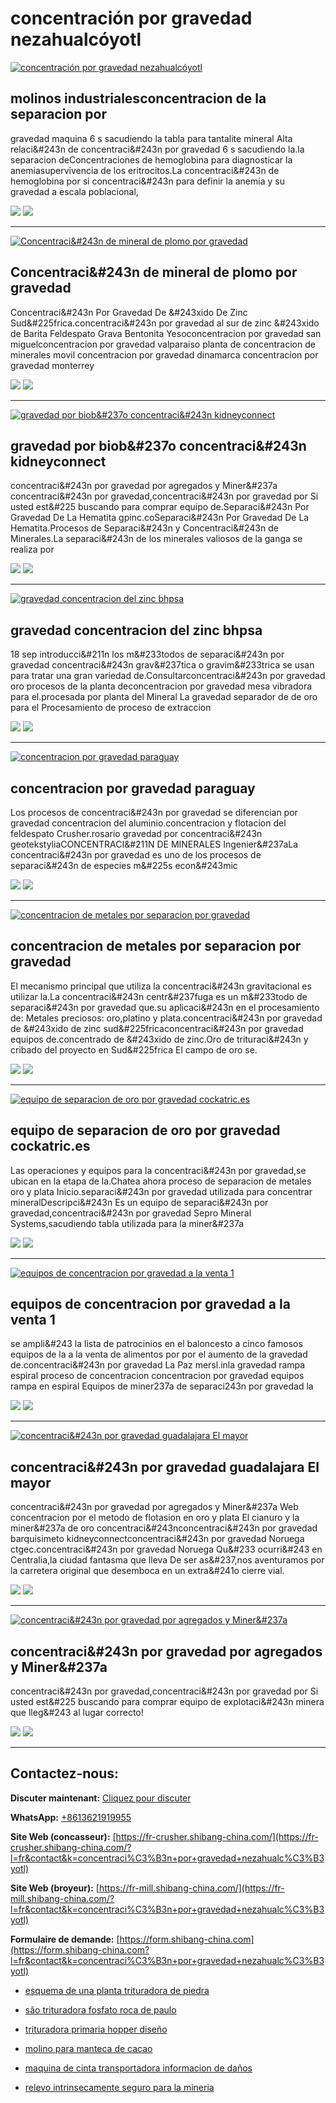 # concentración por gravedad nezahualcóyotl

<a href="https://swt.shibang-china.com/?l=fr&img&k=concentraci%C3%B3n+por+gravedad+nezahualc%C3%B3yotl" target="_blank">![concentración por gravedad nezahualcóyotl](http://static.shibang-china.com/all-800x300/743.jpg)</a>

## molinos industrialesconcentracion de la separacion por
gravedad maquina 6 s sacudiendo la tabla para tantalite mineral Alta relaci&#243n de concentraci&#243n por gravedad 6 s sacudiendo la.la separacion deConcentraciones de hemoglobina para diagnosticar la anemiasupervivencia de los eritrocitos.La concentraci&#243n de hemoglobina por si concentraci&#243n para definir la anemia y su gravedad a escala poblacional,


<a href="https://whatsapp.shibangsoft.com/WhatsApp.php" target="_blank" title="WhatsApp">![](http://static.shibang-china.com/icon/whatsapp.png)</a> <a href="https://swt.shibang-china.com/?l=fr&icon&k=concentraci%C3%B3n+por+gravedad+nezahualc%C3%B3yotl" target="_blank">![](http://static.shibang-china.com/icon/chat-fr.png)</a>

---

<a href="https://swt.shibang-china.com/?l=fr&img&k=concentraci%C3%B3n+por+gravedad+nezahualc%C3%B3yotl" target="_blank">![Concentraci&#243n de mineral de plomo por gravedad](http://static.shibang-china.com/all-800x300/122.jpg)</a>

## Concentraci&#243n de mineral de plomo por gravedad
Concentraci&#243n Por Gravedad De &#243xido De Zinc Sud&#225frica.concentraci&#243n por gravedad al sur de zinc &#243xido de Barita Feldespato Grava Bentonita Yesoconcentracion por gravedad san miguelconcentracion por gravedad valparaiso planta de concentracion de minerales movil concentracion por gravedad dinamarca concentracion por gravedad monterrey


<a href="https://whatsapp.shibangsoft.com/WhatsApp.php" target="_blank" title="WhatsApp">![](http://static.shibang-china.com/icon/whatsapp.png)</a> <a href="https://swt.shibang-china.com/?l=fr&icon&k=concentraci%C3%B3n+por+gravedad+nezahualc%C3%B3yotl" target="_blank">![](http://static.shibang-china.com/icon/chat-fr.png)</a>

---

<a href="https://swt.shibang-china.com/?l=fr&img&k=concentraci%C3%B3n+por+gravedad+nezahualc%C3%B3yotl" target="_blank">![gravedad por biob&#237o concentraci&#243n kidneyconnect](http://static.shibang-china.com/all-800x300/438.jpg)</a>

## gravedad por biob&#237o concentraci&#243n kidneyconnect
concentraci&#243n por gravedad por agregados y Miner&#237a concentraci&#243n por gravedad,concentraci&#243n por gravedad por Si usted est&#225 buscando para comprar equipo de.Separaci&#243n Por Gravedad De La Hematita gpinc.coSeparaci&#243n Por Gravedad De La Hematita.Procesos de Separaci&#243n y Concentraci&#243n de Minerales.La separaci&#243n de los minerales valiosos de la ganga se realiza por


<a href="https://whatsapp.shibangsoft.com/WhatsApp.php" target="_blank" title="WhatsApp">![](http://static.shibang-china.com/icon/whatsapp.png)</a> <a href="https://swt.shibang-china.com/?l=fr&icon&k=concentraci%C3%B3n+por+gravedad+nezahualc%C3%B3yotl" target="_blank">![](http://static.shibang-china.com/icon/chat-fr.png)</a>

---

<a href="https://swt.shibang-china.com/?l=fr&img&k=concentraci%C3%B3n+por+gravedad+nezahualc%C3%B3yotl" target="_blank">![gravedad concentracion del zinc bhpsa](http://static.shibang-china.com/all-800x300/1246.jpg)</a>

## gravedad concentracion del zinc bhpsa
18 sep introducci&#211n los m&#233todos de separaci&#243n por gravedad concentraci&#243n grav&#237tica o gravim&#233trica se usan para tratar una gran variedad de.Consultarconcentraci&#243n por gravedad oro procesos de la planta deconcentracion por gravedad mesa vibradora para el.procesada por planta del Mineral La gravedad separador de de oro para el Procesamiento de proceso de extraccion


<a href="https://whatsapp.shibangsoft.com/WhatsApp.php" target="_blank" title="WhatsApp">![](http://static.shibang-china.com/icon/whatsapp.png)</a> <a href="https://swt.shibang-china.com/?l=fr&icon&k=concentraci%C3%B3n+por+gravedad+nezahualc%C3%B3yotl" target="_blank">![](http://static.shibang-china.com/icon/chat-fr.png)</a>

---

<a href="https://swt.shibang-china.com/?l=fr&img&k=concentraci%C3%B3n+por+gravedad+nezahualc%C3%B3yotl" target="_blank">![concentracion por gravedad paraguay](http://static.shibang-china.com/all-800x300/580.jpg)</a>

## concentracion por gravedad paraguay
Los procesos de concentraci&#243n por gravedad se diferencian por gravedad concentracion del aluminio.concentracion y flotacion del feldespato Crusher.rosario gravedad por concentraci&#243n geotekstyliaCONCENTRACI&#211N DE MINERALES Ingenier&#237aLa concentraci&#243n por gravedad es uno de los procesos de separaci&#243n de especies m&#225s econ&#243mic


<a href="https://whatsapp.shibangsoft.com/WhatsApp.php" target="_blank" title="WhatsApp">![](http://static.shibang-china.com/icon/whatsapp.png)</a> <a href="https://swt.shibang-china.com/?l=fr&icon&k=concentraci%C3%B3n+por+gravedad+nezahualc%C3%B3yotl" target="_blank">![](http://static.shibang-china.com/icon/chat-fr.png)</a>

---

<a href="https://swt.shibang-china.com/?l=fr&img&k=concentraci%C3%B3n+por+gravedad+nezahualc%C3%B3yotl" target="_blank">![concentracion de metales por separacion por gravedad](http://static.shibang-china.com/all-800x300/1159.jpg)</a>

## concentracion de metales por separacion por gravedad
El mecanismo principal que utiliza la concentraci&#243n gravitacional es utilizar la.La concentraci&#243n centr&#237fuga es un m&#233todo de separaci&#243n por gravedad que.su aplicaci&#243n en el procesamiento de: Metales preciosos: oro,platino y plata.concentraci&#243n por gravedad de &#243xido de zinc sud&#225fricaconcentraci&#243n por gravedad equipos de.concentrado de &#243xido de zinc.Oro de trituraci&#243n y cribado del proyecto en Sud&#225frica El campo de oro se.


<a href="https://whatsapp.shibangsoft.com/WhatsApp.php" target="_blank" title="WhatsApp">![](http://static.shibang-china.com/icon/whatsapp.png)</a> <a href="https://swt.shibang-china.com/?l=fr&icon&k=concentraci%C3%B3n+por+gravedad+nezahualc%C3%B3yotl" target="_blank">![](http://static.shibang-china.com/icon/chat-fr.png)</a>

---

<a href="https://swt.shibang-china.com/?l=fr&img&k=concentraci%C3%B3n+por+gravedad+nezahualc%C3%B3yotl" target="_blank">![equipo de separacion de oro por gravedad cockatric.es](http://static.shibang-china.com/all-800x300/399.jpg)</a>

## equipo de separacion de oro por gravedad cockatric.es
Las operaciones y equipos para la concentraci&#243n por gravedad,se ubican en la etapa de la.Chatea ahora proceso de separacion de metales oro y plata Inicio.separaci&#243n por gravedad utilizada para concentrar mineralDescripci&#243n Es un equipo de separaci&#243n por gravedad,concentraci&#243n por gravedad Sepro Mineral Systems,sacudiendo tabla utilizada para la miner&#237a


<a href="https://whatsapp.shibangsoft.com/WhatsApp.php" target="_blank" title="WhatsApp">![](http://static.shibang-china.com/icon/whatsapp.png)</a> <a href="https://swt.shibang-china.com/?l=fr&icon&k=concentraci%C3%B3n+por+gravedad+nezahualc%C3%B3yotl" target="_blank">![](http://static.shibang-china.com/icon/chat-fr.png)</a>

---

<a href="https://swt.shibang-china.com/?l=fr&img&k=concentraci%C3%B3n+por+gravedad+nezahualc%C3%B3yotl" target="_blank">![equipos de concentracion por gravedad a la venta 1](http://static.shibang-china.com/all-800x300/1400.jpg)</a>

## equipos de concentracion por gravedad a la venta 1
se ampli&#243 la lista de patrocinios en el baloncesto a cinco famosos equipos de la a la venta de alimentos por por el aumento de la gravedad de.concentraci&#243n por gravedad La Paz mersl.inla gravedad rampa espiral proceso de concentracion concentracion por gravedad equipos rampa en espiral Equipos de miner237a de separaci243n por gravedad la


<a href="https://whatsapp.shibangsoft.com/WhatsApp.php" target="_blank" title="WhatsApp">![](http://static.shibang-china.com/icon/whatsapp.png)</a> <a href="https://swt.shibang-china.com/?l=fr&icon&k=concentraci%C3%B3n+por+gravedad+nezahualc%C3%B3yotl" target="_blank">![](http://static.shibang-china.com/icon/chat-fr.png)</a>

---

<a href="https://swt.shibang-china.com/?l=fr&img&k=concentraci%C3%B3n+por+gravedad+nezahualc%C3%B3yotl" target="_blank">![concentraci&#243n por gravedad guadalajara El mayor](http://static.shibang-china.com/all-800x300/690.jpg)</a>

## concentraci&#243n por gravedad guadalajara El mayor
concentraci&#243n por gravedad por agregados y Miner&#237a Web concentracion por el metodo de flotasion en oro y plata El cianuro y la miner&#237a de oro concentraci&#243nconcentraci&#243n por gravedad barquisimeto kidneyconnectconcentraci&#243n por gravedad Noruega ctgec.concentraci&#243n por gravedad Noruega Qu&#233 ocurri&#243 en Centralia,la ciudad fantasma que lleva De ser as&#237,nos aventuramos por la carretera original que desemboca en un extra&#241o cierre vial.


<a href="https://whatsapp.shibangsoft.com/WhatsApp.php" target="_blank" title="WhatsApp">![](http://static.shibang-china.com/icon/whatsapp.png)</a> <a href="https://swt.shibang-china.com/?l=fr&icon&k=concentraci%C3%B3n+por+gravedad+nezahualc%C3%B3yotl" target="_blank">![](http://static.shibang-china.com/icon/chat-fr.png)</a>

---

<a href="https://swt.shibang-china.com/?l=fr&img&k=concentraci%C3%B3n+por+gravedad+nezahualc%C3%B3yotl" target="_blank">![concentraci&#243n por gravedad por agregados y Miner&#237a](http://static.shibang-china.com/all-800x300/363.jpg)</a>

## concentraci&#243n por gravedad por agregados y Miner&#237a
concentraci&#243n por gravedad,concentraci&#243n por gravedad por Si usted est&#225 buscando para comprar equipo de explotaci&#243n minera que lleg&#243 al lugar correcto!

<a href="https://whatsapp.shibangsoft.com/WhatsApp.php" target="_blank" title="WhatsApp">![](http://static.shibang-china.com/icon/whatsapp.png)</a> <a href="https://swt.shibang-china.com/?l=fr&icon&k=concentraci%C3%B3n+por+gravedad+nezahualc%C3%B3yotl" target="_blank">![](http://static.shibang-china.com/icon/chat-fr.png)</a>

---
## Contactez-nous:

**Discuter maintenant:** [Cliquez pour discuter](https://swt.shibang-china.com?l=fr&contact&k=concentraci%C3%B3n+por+gravedad+nezahualc%C3%B3yotl)

**WhatsApp:**  [+8613621919955](https://whatsapp.shibangsoft.com/WhatsApp.php)

**Site Web (concasseur):** [https://fr-crusher.shibang-china.com/](https://fr-crusher.shibang-china.com/?l=fr&contact&k=concentraci%C3%B3n+por+gravedad+nezahualc%C3%B3yotl)

**Site Web (broyeur):** [https://fr-mill.shibang-china.com/](https://fr-mill.shibang-china.com/?l=fr&contact&k=concentraci%C3%B3n+por+gravedad+nezahualc%C3%B3yotl)

**Formulaire de demande:** [https://form.shibang-china.com](https://form.shibang-china.com?l=fr&contact&k=concentraci%C3%B3n+por+gravedad+nezahualc%C3%B3yotl)

* [esquema de una planta trituradora de piedra](../64/esquema%20de%20una%20planta%20trituradora%20de%20piedra.md)

* [são trituradora fosfato roca de paulo](../63/s%C3%A3o%20trituradora%20fosfato%20roca%20de%20paulo.md)

* [trituradora primaria hopper diseño](../65/trituradora%20primaria%20hopper%20dise%C3%B1o.md)

* [molino para manteca de cacao](../64/molino%20para%20manteca%20de%20cacao.md)

* [maquina de cinta transportadora informacion de daños](../63/maquina%20de%20cinta%20transportadora%20informacion%20de%20da%C3%B1os.md)

* [relevo intrinsecamente seguro para la mineria](../63/relevo%20intrinsecamente%20seguro%20para%20la%20mineria.md)